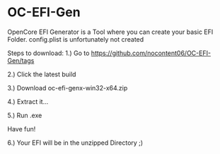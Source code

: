 # OC-EFI-Gen
OpenCore EFI Generator is a Tool where you can create your basic EFI Folder. config.plist is unfortunately not created

Steps to download:
1.) Go to https://github.com/nocontent06/OC-EFI-Gen/tags

2.) Click the latest build

3.) Download oc-efi-genx-win32-x64.zip

4.) Extract it...

5.) Run .exe

Have fun!

6.) Your EFI will be in the unzipped Directory ;)
